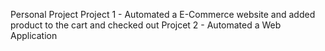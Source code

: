 Personal Project 
Project 1 - Automated a E-Commerce website and added product to the cart and checked out 
Projcet 2 - Automated a Web Application 
